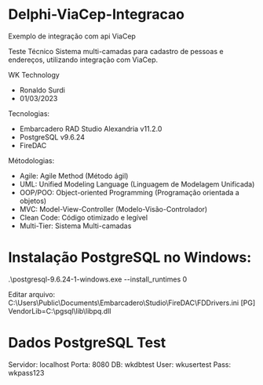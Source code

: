 # Delphi-ViaCep-Integracao
Exemplo de integração com api ViaCep

Teste Técnico
Sistema multi-camadas para cadastro de pessoas e endereços, utilizando integração com ViaCep.

WK Technology
- Ronaldo Surdi
- 01/03/2023

Tecnologias:
- Embarcadero RAD Studio Alexandria v11.2.0 
- PostgreSQL v9.6.24
- FireDAC

Métodologias:
- Agile: Agile Method (Método ágil)
- UML: Unified Modeling Language (Linguagem de Modelagem Unificada)
- OOP/POO: Object-oriented Programming (Programação orientada a objetos)
- MVC: Model-View-Controller (Modelo-Visão-Controlador)
- Clean Code: Código otimizado e legível
- Multi-Tier: Sistema Multi-camadas

# Instalação PostgreSQL no Windows:
.\postgresql-9.6.24-1-windows.exe --install_runtimes 0

Editar arquivo:
C:\Users\Public\Documents\Embarcadero\Studio\FireDAC\FDDrivers.ini
[PG]
VendorLib=C:\pgsql\lib\libpq.dll

# Dados PostgreSQL Test
Servidor: localhost
Porta: 8080
DB: wkdbtest
User: wkusertest
Pass: wkpass123
